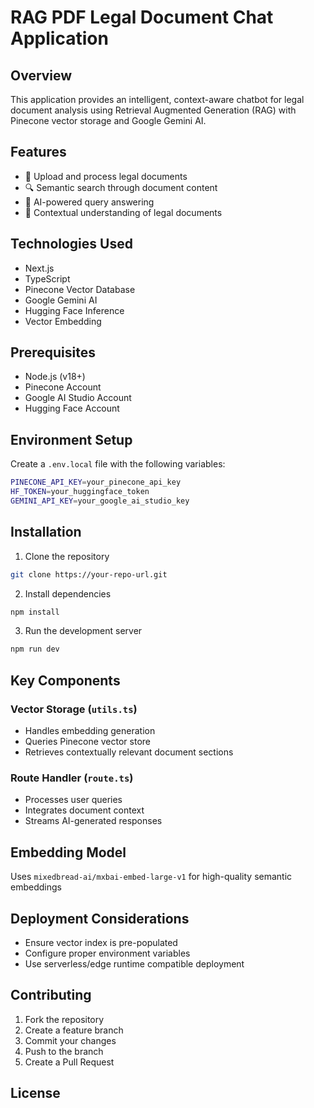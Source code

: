 # RAG PDF Legal Document Chat Application

## Overview

This application provides an intelligent, context-aware chatbot for legal document analysis using Retrieval Augmented Generation (RAG) with Pinecone vector storage and Google Gemini AI.

## Features

- 📄 Upload and process legal documents
- 🔍 Semantic search through document content
- 💬 AI-powered query answering
- 🧠 Contextual understanding of legal documents

## Technologies Used

- Next.js
- TypeScript
- Pinecone Vector Database
- Google Gemini AI
- Hugging Face Inference
- Vector Embedding

## Prerequisites

- Node.js (v18+)
- Pinecone Account
- Google AI Studio Account
- Hugging Face Account

## Environment Setup

Create a `.env.local` file with the following variables:

```bash
PINECONE_API_KEY=your_pinecone_api_key
HF_TOKEN=your_huggingface_token
GEMINI_API_KEY=your_google_ai_studio_key
```

## Installation

1. Clone the repository
```bash
git clone https://your-repo-url.git
```

2. Install dependencies
```bash
npm install
```

3. Run the development server
```bash
npm run dev
```

## Key Components

### Vector Storage (`utils.ts`)
- Handles embedding generation
- Queries Pinecone vector store
- Retrieves contextually relevant document sections

### Route Handler (`route.ts`)
- Processes user queries
- Integrates document context
- Streams AI-generated responses

## Embedding Model

Uses `mixedbread-ai/mxbai-embed-large-v1` for high-quality semantic embeddings

## Deployment Considerations

- Ensure vector index is pre-populated
- Configure proper environment variables
- Use serverless/edge runtime compatible deployment

## Contributing

1. Fork the repository
2. Create a feature branch
3. Commit your changes
4. Push to the branch
5. Create a Pull Request

## License